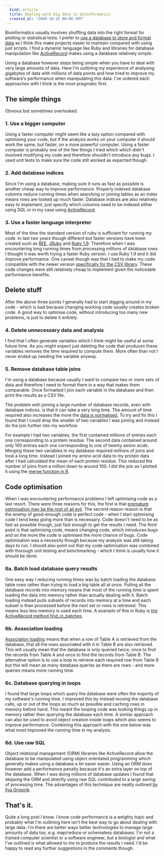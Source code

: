 ```yaml
---
  kind: article
  title: Dealing with big data in bioinformatics
  created_at: "2009-10-22 00:00 GMT"
---
```


Bioinformatics usually involves shuffling data into the right format for plotting or statistical tests. I prefer to [use a database to store and format data][database] as I think this make projects easier to maintain compared with using just scripts. I find a dynamic language like Ruby and libraries for database manipulation like [ActiveRecord][ar] makes using a database relatively simple.

Using a database however stops being simple when you have to deal with very large amounts of data. Here I'm outlining my experience of analysing gigabytes of data with millions of data points and how tried to improve my software's performance when manipulating this data. I've ordered each approaches with I think is the most pragmatic first.

## The simple things

Obvious but sometimes overlooked.

### 1. Use a bigger computer

Using a faster computer might seem like a lazy option compared with optimising your code, but if the analysis works on your computer it should work the same, but faster, on a more powerful computer. Using a faster computer is probably one of the few things I tried which which didn't involved modifying my code and therefore shouldn't introduce any bugs. I used unit tests to make sure the code still worked as expected though.

### 2. Add database indices

Since I'm using a database, making sure it runs as fast as possible is another cheap way to improve performance. Properly indexed database columns reduce running times when searching or joining tables as an index means rows are looked up much faster. Database indices are also relatively easy to implement, just specify which columns need to be indexed either using SQL or in my case using [ActiveRecord][ar_index].

### 3. Use a faster language interpreter

Most of the time the standard version of ruby is sufficient for running my code. In last two years though different but faster versions have been created such as [REE][ree], [JRuby][jruby] and [Ruby 1.9][ruby19]. Therefore when I was encountering long running times from processing millions of database rows I thought it was worth trying a faster Ruby version. I use Ruby 1.9 and it did improve performance. One caveat though was that I had to make my code compatible with the newer version [specifically for the CSV library][csv]. These code changes were still relatively cheap to implement given the noticeable performance benefits.

## Delete stuff

After the above three points I generally had to start digging around in my code - which is bad because changing working code usually creates broken code. A good way to optimise code, without introducing too many new problems, is just to delete it entirely.

### 4. Delete unnecessary data and analysis

I find that I often generate variables which I think might be useful at some future time. As you might expect just deleting the code that produces these variables removes the time required to compute them. More often than not I never ended up needing the variable anyway.

### 5. Remove database table joins

I'm using a database because usually I want to compare two or more sets of data and therefore I need to format them in a way that makes them comparable. Once formatted I join each variable in the database and then print the results as a CSV file.

The problem with joining a large number of database records, even with database indices, is that it can take a very long time. The amount of time required also increases the more the [data is normalised][norm]. To try and fix this I found that I could drop the smaller of two variables I was joining and instead do the join further into my workflow.

For example I had two variables, the first contained millions of entries each one corresponding to a protein residue. The second data contained around only 100 entries each one corresponding to one of twenty amino acids. Merging these two variables in my database required millions of joins and took a long time. Instead I joined my amino acid data to my protein data after I had calculated the mean of each protein residue. This reduced the number of joins from a million down to around 100. I did the join as I plotted it using the [merge function in R][merge].

## Code optimisation

When I was encountering performance problems I left optimising code as a last resort. There were three reasons for this, the first is that [premature optimisation may be the root of all evil][premature]. The second reason reason is that the enemy of good-enough code is perfect code - when I start optimising code I tend keep going more than is necessary. Code doesn't need to be as fast as possible though, just fast enough to get the results I need. The third point is that optimising code, means changing code, which introduces bugs and so the more the code is optimised the more chance of bugs. Code optimisation was a necessity though because my analysis was still taking days to run. I should also point out that my code optimisation was combined with thorough unit testing and benchmarking - which I think is usually how it should be done.

### 6a. Batch load database query results

One easy way I reducing running times was by batch loading the database table rows rather than trying to load a big table all at once. Pulling all the database records into memory means that most of the running time is spent loading the data into memory rather than actually dealing with it. Batch loading instead pulls subsets of records into memory at a time and each subset is then processed before the next set or rows is retrieved. This means less less memory is used each time. A example of this in Ruby is [the ActiveRecord method find_in_batches][batches]. 

### 6b. Association loading

[Association loading][assoc] means that when a row of Table A is retrieved from the database, that all the rows associated with it in Table B are also retrieved. This will usually mean that the database is only queried twice, once to find the records from Table A and once to find the records from Table B. The alternative option is to use a loop to retrieve each required row from Table B but this will mean as many database queries as there are rows - and more queries means more running time.

### 6c. Database querying in loops

I found that large loops which query the database were often the majority of my software's running time. I improved this by instead moving the database calls, up or out of the loops as much as possible and caching rows in memory before hand. This meant the looping code was looking things up in memory rather then querying the database each time. A similar approach can also be used to avoid object creation inside loops which also seems to improve performance. Combining this approach with the one below was what most improved the running time in my analysis.

### 6d. Use raw SQL

Object relational management (ORM) libraries like ActiveRecord allow the database to be manipulated using object orientated programming which generally makes using a database a lot easer easier. Using an ORM does however add a performance penalty because it's an extra layer on top of the database. When I was doing millions of database updates I found that skipping the ORM and directly using raw SQL contributed to a large saving of processing time. The advantages of this technique are neatly outlined [by Ilya Grigorik][ilya].

## That's it.

Quite a long post I know. I know code performance is a weighty topic and probably what I'm outlining here isn't the best way to go about dealing with large data. I'm there are better ways better technologies to manage large amounts of data too, e.g. map/reduce or schemaless databases. I'm not a trained computer scientist or a software engineer, but a biologist and what I've outlined is what allowed to me to produce the results I need. I'd be happy to read any further suggestions in the comments though.

[ar]: http://ar.rubyonrails.org/
[database]: /post/using-a-database/
[ar_index]: http://api.rubyonrails.org/classes/ActiveRecord/ConnectionAdapters/SchemaStatements.html#M001911
[ree]: http://www.rubyenterpriseedition.com/
[jruby]: http://jruby.org/
[ruby19]: http://www.ruby-lang.org/en/news/2009/07/20/ruby-1-9-1-p243-released/
[csv]: http://blog.grayproductions.net/articles/getting_code_ready_for_ruby_19
[norm]: http://en.wikipedia.org/wiki/Database_normalization
[merge]: http://rwiki.sciviews.org/doku.php?id=tips:data-frames:merge
[premature]: http://fetter.org/optimization.html
[batches]: http://archives.ryandaigle.com/articles/2009/2/23/what-s-new-in-edge-rails-batched-find
[assoc]: http://guides.rubyonrails.org/active_record_querying.html#eager-loading-associations
[ilya]: http://www.igvita.com/2007/10/29/boosting-activerecord-performance/
